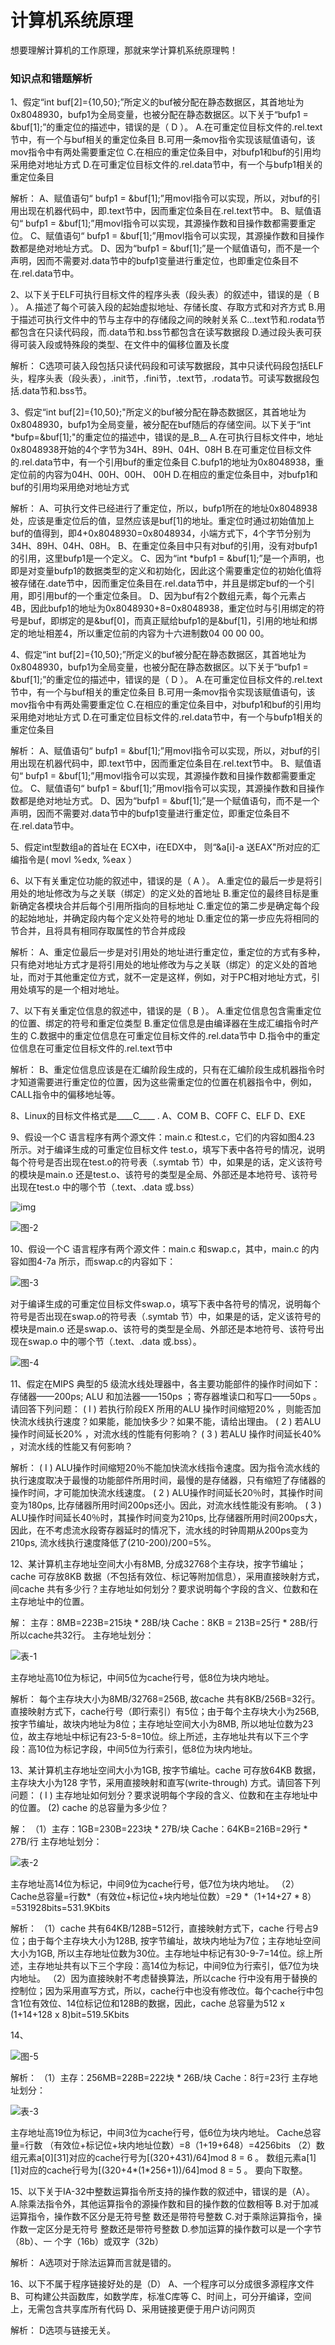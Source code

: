 # 计算机系统原理

想要理解计算机的工作原理，那就来学计算机系统原理鸭！

### 知识点和错题解析

1、假定“int buf[2]={10,50};”所定义的buf被分配在静态数据区，其首地址为0x8048930，bufp1为全局变量，也被分配在静态数据区。以下关于“bufp1 = &buf[1];”的重定位的描述中，错误的是（ D ）。
A.在可重定位目标文件的.rel.text节中，有一个与buf相关的重定位条目
B.可用一条mov指令实现该赋值语句，该mov指令中有两处需要重定位
C.在相应的重定位条目中，对bufp1和buf的引用均采用绝对地址方式
D.在可重定位目标文件的.rel.data节中，有一个与bufp1相关的重定位条目

解析： A、赋值语句“ bufp1 = &buf[1];”用movl指令可以实现，所以，对buf的引用出现在机器代码中，即.text节中，因而重定位条目在.rel.text节中。
B、赋值语句“ bufp1 = &buf[1];”用movl指令可以实现，其源操作数和目操作数都需要重定位。
C、赋值语句“ bufp1 = &buf[1];”用movl指令可以实现，其源操作数和目操作数都是绝对地址方式。
D、因为“bufp1 = &buf[1];”是一个赋值语句，而不是一个声明，因而不需要对.data节中的bufp1变量进行重定位，也即重定位条目不在.rel.data节中。



2、以下关于ELF可执行目标文件的程序头表（段头表）的叙述中，错误的是（ B ）。
A.描述了每个可装入段的起始虚拟地址、存储长度、存取方式和对齐方式
B.用于描述可执行文件中的节与主存中的存储段之间的映射关系
C…text节和.rodata节都包含在只读代码段，而.data节和.bss节都包含在读写数据段
D.通过段头表可获得可装入段或特殊段的类型、在文件中的偏移位置及长度

解析： C选项可装入段包括只读代码段和可读写数据段，其中只读代码段包括ELF头，程序头表（段头表），.init节，.fini节，.text节，.rodata节。可读写数据段包括.data节和.bss节。



3、假定“int buf[2]={10,50};"所定义的buf被分配在静态数据区，其首地址为0x8048930，bufp1为全局变量，被分配在buf随后的存储空间。以下关于“int *bufp=&buf[1];"的重定位的描述中，错误的是_B__
A.在可执行目标文件中，地址0x8048938开始的4个字节为34H、89H、04H、08H
B.在可重定位目标文件的.rel.data节中，有一个引用buf的重定位条目
C.bufp1的地址为0x8048938，重定位前的内容为04H、00H、00H、 00H
D.在相应的重定位条目中，对bufp1和buf的引用均采用绝对地址方式

解析： A、可执行文件已经进行了重定位，所以，bufp1所在的地址0x8048938处，应该是重定位后的值，显然应该是buf[1]的地址。重定位时通过初始值加上buf的值得到，即4+0x8048930=0x8048934，小端方式下，4个字节分别为34H、89H、04H、08H。
B、在重定位条目中只有对buf的引用，没有对bufp1的引用，这里bufp1是一个定义。
C、因为“int *bufp1 = &buf[1];”是一个声明，也即是对变量bufp1的数据类型的定义和初始化，因此这个需要重定位的初始化值将被存储在.date节中，因而重定位条目在.rel.data节中，并且是绑定buf的一个引用，即引用buf的一个重定位条目。
D、因为buf有2个数组元素，每个元素占4B，因此bufp1的地址为0x8048930+8=0x8048938，重定位时与引用绑定的符号是buf，即绑定的是&buf[0]，而真正赋给bufp1的是&buf[1]，引用的地址和绑定的地址相差4，所以重定位前的内容为十六进制数04 00 00 00。



4、假定“int buf[2]={10,50};”所定义的buf被分配在静态数据区，其首地址为0x8048930，bufp1为全局变量，也被分配在静态数据区。以下关于“bufp1 = &buf[1];”的重定位的描述中，错误的是（ D ）。
A.在可重定位目标文件的.rel.text节中，有一个与buf相关的重定位条目
B.可用一条mov指令实现该赋值语句，该mov指令中有两处需要重定位
C.在相应的重定位条目中，对bufp1和buf的引用均采用绝对地址方式
D.在可重定位目标文件的.rel.data节中，有一个与bufp1相关的重定位条目

解析： A、赋值语句“ bufp1 = &buf[1];”用movl指令可以实现，所以，对buf的引用出现在机器代码中，即.text节中，因而重定位条目在.rel.text节中。
B、赋值语句“ bufp1 = &buf[1];”用movl指令可以实现，其源操作数和目操作数都需要重定位。
C、赋值语句“ bufp1 = &buf[1];”用movl指令可以实现，其源操作数和目操作数都是绝对地址方式。
D、因为“bufp1 = &buf[1];”是一个赋值语句，而不是一个声明，因而不需要对.data节中的bufp1变量进行重定位，即重定位条目不在.rel.data节中。



5、假定int型数组a的首址在 ECX中，i在EDX中， 则“&a[i]-a 送EAX"所对应的汇编指令是( movl %edx, %eax ）



6、以下有关重定位功能的叙述中，错误的是（ A ）。
A.重定位的最后一步是将引用处的地址修改为与之关联（绑定）的定义处的首地址
B.重定位的最终目标是重新确定各模块合并后每个引用所指向的目标地址
C.重定位的第二步是确定每个段的起始地址，并确定段内每个定义处符号的地址
D.重定位的第一步应先将相同的节合并，且将具有相同存取属性的节合并成段

解析： A、重定位最后一步是对引用处的地址进行重定位，重定位的方式有多种，只有绝对地址方式才是将引用处的地址修改为与之关联（绑定）的定义处的首地址，而对于其他重定位方式，就不一定是这样，例如，对于PC相对地址方式，引用处填写的是一个相对地址。



7、以下有关重定位信息的叙述中，错误的是（ B ）。
A.重定位信息包含需重定位的位置、绑定的符号和重定位类型
B.重定位信息是由编译器在生成汇编指令时产生的
C.数据中的重定位信息在可重定位目标文件的.rel.data节中
D.指令中的重定位信息在可重定位目标文件的.rel.text节中

解析： B、重定位信息应该是在汇编阶段生成的，只有在汇编阶段生成机器指令时才知道需要进行重定位的位置，因为这些需重定位的位置在机器指令中，例如，CALL指令中的偏移地址等。



8、Linux的目标文件格式是____C____ .
A、COM
B、COFF
C、ELF
D、EXE



9、假设一个C 语言程序有两个源文件：main.c 和test.c，它们的内容如图4.23 所示。对于编译生成的可重定位目标文件 test.o，填写下表中各符号的情况，说明每个符号是否出现在test.o的符号表（.symtab 节）中，如果是的话，定义该符号的模块是main.o 还是test.o、该符号的类型是全局、外部还是本地符号、该符号出现在test.o 中的哪个节（.text、.data 或.bss）

![img](https://img-blog.csdnimg.cn/20210126132021371.png)

![图-2](https://img-blog.csdnimg.cn/20210126132217552.jpg?x-oss-process=image/watermark,type_ZmFuZ3poZW5naGVpdGk,shadow_10,text_aHR0cHM6Ly9ibG9nLmNzZG4ubmV0L0ZVTk5ZUWlhbjEyMw==,size_16,color_FFFFFF,t_70#pic_center)



10、假设一个C 语言程序有两个源文件：main.c 和swap.c，其中，main.c 的内容如图4-7a 所示，而swap.c的内容如下：

![图-3](https://img-blog.csdnimg.cn/20210126132234854.png)

对于编译生成的可重定位目标文件swap.o，填写下表中各符号的情况，说明每个符号是否出现在swap.o的符号表（.symtab 节）中，如果是的话，定义该符号的模块是main.o 还是swap.o、该符号的类型是全局、外部还是本地符号、该符号出现在swap.o 中的哪个节（.text、.data 或.bss）。

![图-4](https://img-blog.csdnimg.cn/20210126132344386.jpg?x-oss-process=image/watermark,type_ZmFuZ3poZW5naGVpdGk,shadow_10,text_aHR0cHM6Ly9ibG9nLmNzZG4ubmV0L0ZVTk5ZUWlhbjEyMw==,size_16,color_FFFFFF,t_70#pic_center)



11、假定在MIPS 典型的5 级流水线处理器中，各主要功能部件的操作时间如下：存储器——200ps; ALU 和加法器——150ps ；寄存器堆读口和写口——50ps 。请回答下列问题：
( I ) 若执行阶段EX 所用的ALU 操作时间缩短20% ，则能否加快流水线执行速度？如果能，能加快多少？如果不能，请给出理由。
( 2 ) 若ALU 操作时间延长20% ，对流水线的性能有何影响？
( 3 ) 若ALU 操作时间延长40% ，对流水线的性能又有何影响？

解析：
( I ) ALU操作时间缩短20％不能加快流水线指令速度。因为指令流水线的执行速度取决于最慢的功能部件所用时间，最慢的是存储器，只有缩短了存储器的操作时间，才可能加快流水线速度。
( 2 ) ALU操作时间延长20％时，其操作时间变为180ps, 比存储器所用时间200ps还小。因此，对流水线性能没有影响。
( 3 ) ALU操作时间延长40％时，其操作时间变为210ps, 比存储器所用时间200ps大，因此，在不考虑流水段寄存器延时的情况下，流水线的时钟周期从200ps变为210ps, 流水线执行速度降低了(210-200)/200=5%。



12、某计算机主存地址空间大小有8MB, 分成32768个主存块，按字节编址；cache 可存放8KB 数据（不包括有效位、标记等附加信息），采用直接映射方式，间cache 共有多少行？主存地址如何划分？要求说明每个字段的含义、位数和在主存地址中的位置。

解：
主存：8MB=223B=215块 * 28B/块
Cache：8KB = 213B=25行 * 28B/行
所以cache共32行。
主存地址划分：

![表-1](https://img-blog.csdnimg.cn/20210126133322855.jpg#pic_center)

主存地址高10位为标记，中间5位为cache行号，低8位为块内地址。

解析：
每个主存块大小为8MB/32768=256B, 故cache 共有8KB/256B=32行。直接映射方式下，cache行号（即行索引）有5位；由于每个主存块大小为256B, 按字节编址，故块内地址为8位；主存地址空间大小为8MB, 所以地址位数为23位，故主存地址中标记有23-5-8=10位。综上所述，主存地址共有以下三个字段：高10位为标记字段，中间5位为行索引，低8位为块内地址。



13、某计算机主存地址空间大小为1GB, 按字节编址。cache 可存放64KB 数据，主存块大小为128 字节，采用直接映射和直写(write-through) 方式。请回答下列问题：
( I ) 主存地址如何划分？要求说明每个字段的含义、位数和在主存地址中的位置。
(2) cache 的总容量为多少位？

解：
（1）主存：1GB=230B=223块 * 27B/块
Cache：64KB=216B=29行 * 27B/行
主存地址划分：

![表-2](https://img-blog.csdnimg.cn/20210126133812391.jpg#pic_center)

主存地址高14位为标记，中间9位为cache行号，低7位为块内地址。
（2）Cache总容量=行数*（有效位+标记位+块内地址位数）=29 *（1+14+27 * 8）=531928bits=531.9Kbits

解析：
（1）cache 共有64KB/128B=512行，直接映射方式下，cache 行号占9位；由于每个主存块大小为128B, 按字节编址，故块内地址为7位；主存地址空间大小为1GB, 所以主存地址位数为30位。主存地址中标记有30-9-7=14位。综上所述，主存地址共有以下三个字段：高14位为标记，中间9位为行索引，低7位为块内地址。
（2）因为直接映射不考虑替换算法，所以cache 行中没有用于替换的控制位；因为采用直写方式，所以，cache行中也没有修改位。每个cache行中包含1位有效位、14位标记位和128B的数据，因此，cache 总容量为512 x (1+14+128 x 8)bit=519.5Kbits



14、

![图-5](https://img-blog.csdnimg.cn/2021012613440633.png?x-oss-process=image/watermark,type_ZmFuZ3poZW5naGVpdGk,shadow_10,text_aHR0cHM6Ly9ibG9nLmNzZG4ubmV0L0ZVTk5ZUWlhbjEyMw==,size_16,color_FFFFFF,t_70)

解析： （1）主存：256MB=228B=222块 * 26B/块
Cache：8行=23行
主存地址划分：

![表-3](https://img-blog.csdnimg.cn/20210126134523947.jpg#pic_center)


主存地址高19位为标记，中间3位为cache行号，低6位为块内地址。
Cache总容量=行数 （有效位+标记位+块内地址位数）=8（1+19+648）=4256bits
（2）数组元素a[0][31]对应的cache行号为[(320+431)/64]mod 8 = 6 。
数组元素a[1][1]对应的cache行号为[(320+4*(1*256+1))/64]mod 8 = 5 。
要向下取整。



15、以下关于IA-32中整数运算指令所支持的操作数的叙述中，错误的是（A）。
A.除乘法指令外，其他运算指令的源操作数和目的操作数的位数相等
B.对于加减运算指令，操作数不区分是无符号整 数还是带符号整数
C.对于乘除运算指令，操作数一定区分是无符号 整数还是带符号整数
D.参加运算的操作数可以是一个字节（8b）、一 个字（16b）或双字（32b）

解析： A选项对于除法运算而言就是错的。



16、以下不属于程序链接好处的是（D）
A、一个程序可以分成很多源程序文件
B、可构建公共函数库，如数学库，标准C库等
C、时间上，可分开编译，空间上，无需包含共享库所有代码
D、采用链接更便于用户访问网页

解析： D选项与链接无关。
